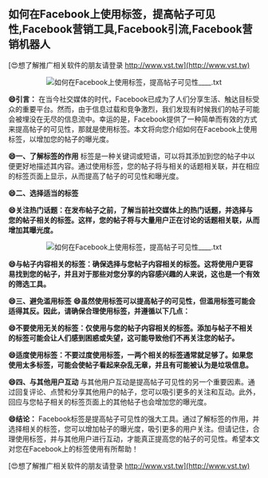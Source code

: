 ## **如何在Facebook上使用标签，提高帖子可见性,Facebook营销工具,Facebook引流,Facebook营销机器人**

[😍想了解推广相关软件的朋友请登录 http://www.vst.tw](http://www.vst.tw)

 <center><img src="https://vst.tw/MP4/tuiguang/png/7.png" alt="如何在Facebook上使用标签，提高帖子可见性____.txt"></center>

**😄引言：**
在当今社交媒体的时代，Facebook已成为了人们分享生活、触达目标受众的重要平台。然而，由于信息过载和竞争激烈，我们发现有时候我们的帖子可能会被埋没在无尽的信息流中。幸运的是，Facebook提供了一种简单而有效的方式来提高帖子的可见性，那就是使用标签。本文将向您介绍如何在Facebook上使用标签，以增加您的帖子的曝光度。

**😄一、了解标签的作用**
标签是一种关键词或短语，可以将其添加到您的帖子中以便更好地描述其内容。通过使用标签，您的帖子将与相关的话题相关联，并在相应的标签页面上显示，从而提高了帖子的可见性和曝光度。

**😄二、选择适当的标签**

**😄关注热门话题：在发布帖子之前，了解当前社交媒体上的热门话题，并选择与您的帖子相关的标签。这样，您的帖子将与大量用户正在讨论的话题相关联，从而增加其曝光度。**

 <center><img src="https://vst.tw/MP4/tuiguang/png/2.png" alt="如何在Facebook上使用标签，提高帖子可见性____.txt"></center>

**😄与帖子内容相关的标签：确保选择与您帖子内容相关的标签。这将使用户更容易找到您的帖子，并且对于那些对您分享的内容感兴趣的人来说，这也是一个有效的筛选工具。**

**😄三、避免滥用标签**
**😄虽然使用标签可以提高帖子的可见性，但滥用标签可能会适得其反。因此，请确保合理使用标签，并遵循以下几点：**

**😄不要使用无关的标签：仅使用与您的帖子内容相关的标签。添加与帖子不相关的标签可能会让人们感到困惑或失望，这可能导致他们不再关注您的帖子。**

**😄适度使用标签：不要过度使用标签，一两个相关的标签通常就足够了。如果您使用太多标签，可能会使帖子看起来杂乱无章，并且有可能被认为是垃圾信息。**

**😄四、与其他用户互动**
与其他用户互动是提高帖子可见性的另一个重要因素。通过回复评论、点赞和分享其他用户的帖子，您可以吸引更多的关注和互动。此外，回应与您帖子相关的标签页面上的其他帖子也会增加您的曝光度。

**😄结论：**
Facebook标签是提高帖子可见性的强大工具。通过了解标签的作用，并选择相关的标签，您可以增加帖子的曝光度，吸引更多的用户关注。但请记住，合理使用标签，并与其他用户进行互动，才能真正提高您的帖子的可见性。希望本文对您在Facebook上的标签使用有所帮助！

[😍想了解推广相关软件的朋友请登录 http://www.vst.tw](http://www.vst.tw)



